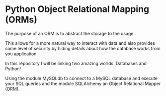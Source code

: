 # Python Object Relational Mapping (ORMs)

The purpose of an ORM is to abstract the storage to the usage.

This allows for a more natural way to interact with data and also provides some level of security by hiding details about how the database works from you application

In this repository I will be linking two amazing worlds: Databases and Python!

Using the module MySQLdb to connect to a MySQL database and execute your SQL queries and the module SQLAlchemy an Object Relational Mapper (ORM).
